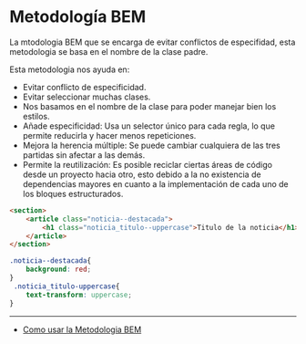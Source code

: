 # Metodología BEM

La mtodologia BEM que se encarga de evitar conflictos de especifidad, esta metodologia se basa en el nombre de la clase padre.

Esta metodologia nos ayuda en:

* Evitar conflicto de especificidad.
* Evitar seleccionar muchas clases.
* Nos basamos en el nombre de la clase para poder manejar bien los estilos.
* Añade especificidad: Usa un selector único para cada regla, lo que permite reducirla y hacer menos repeticiones.
* Mejora la herencia múltiple: Se puede cambiar cualquiera de las tres partidas sin afectar a las demás.
* Permite la reutilización: Es posible reciclar ciertas áreas de código desde un proyecto hacia otro, esto debido a la no existencia de dependencias mayores en cuanto a la implementación de cada uno de los bloques estructurados.

```html
<section>
    <article class="noticia--destacada">
        <h1 class="noticia_titulo--uppercase">Titulo de la noticia</h1>
    </article>
</section>
```

```css
.noticia--destacada{
    background: red;
}
 .noticia_titulo-uppercase{
    text-transform: uppercase;
}
```

___

* [Como usar la Metodologia BEM](https://blog.ida.cl/desarrollo/metodologia-bem-desarrollo-front-end/)
